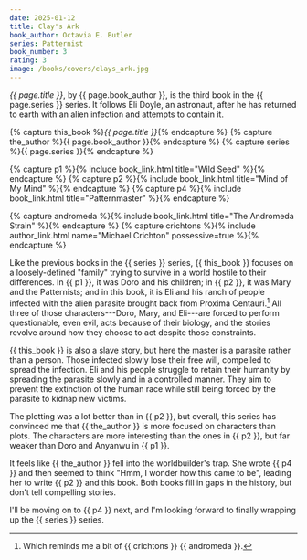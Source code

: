 ```yaml
---
date: 2025-01-12
title: Clay's Ark
book_author: Octavia E. Butler
series: Patternist
book_number: 3
rating: 3
image: /books/covers/clays_ark.jpg
---
```


<cite class="book-title">{{ page.title }}</cite>, by <span
class="author-name">{{ page.book_author }}</span>, is the third book in the
<span class="book-series">{{ page.series }}</span> series. It follows Eli
Doyle, an astronaut, after he has returned to earth with an alien infection
and attempts to contain it.

{% capture this_book %}<cite class="book-title">{{ page.title }}</cite>{% endcapture %}
{% capture the_author %}<span class="author-name">{{ page.book_author }}</span>{% endcapture %}
{% capture series %}<span class="book-series">{{ page.series }}</span>{% endcapture %}

{% capture p1 %}{% include book_link.html title="Wild Seed" %}{% endcapture %}
{% capture p2 %}{% include book_link.html title="Mind of My Mind" %}{% endcapture %}
{% capture p4 %}{% include book_link.html title="Patternmaster" %}{% endcapture %}

{% capture andromeda %}{% include book_link.html title="The Andromeda Strain" %}{% endcapture %}
{% capture crichtons %}{% include author_link.html name="Michael Crichton" possessive=true %}{% endcapture %}

Like the previous books in the {{ series }} series, {{ this_book }} focuses on
a loosely-defined "family" trying to survive in a world hostile to their
differences. In {{ p1 }}, it was Doro and his children; in {{ p2 }}, it was
Mary and the Patternists; and in this book, it is Eli and his ranch of people
infected with the alien parasite brought back from Proxima Centauri.[^strain]
All three of those characters---Doro, Mary, and Eli---are forced to perform
questionable, even evil, acts because of their biology, and the stories
revolve around how they choose to act despite those constraints.

[^strain]: Which reminds me a bit of {{ crichtons }} {{ andromeda }}.

{{ this_book }} is also a slave story, but here the master is a parasite
rather than a person. Those infected slowly lose their free will, compelled to
spread the infection. Eli and his people struggle to retain their humanity by
spreading the parasite slowly and in a controlled manner. They aim to prevent
the extinction of the human race while still being forced by the parasite to
kidnap new victims.

The plotting was a lot better than in {{ p2 }}, but overall, this series has
convinced me that {{ the_author }} is more focused on characters than plots.
The characters are more interesting than the ones in {{ p2 }}, but far weaker
than Doro and Anyanwu in {{ p1 }}.

It feels like {{ the_author }} fell into the worldbuilder's trap. She wrote {{
p4 }} and then seemed to think "Hmm, I wonder how this came to be", leading
her to write {{ p2 }} and this book. Both books fill in gaps in the history,
but don't tell compelling stories.

I'll be moving on to {{ p4 }} next, and I'm looking forward to finally
wrapping up the {{ series }} series.

